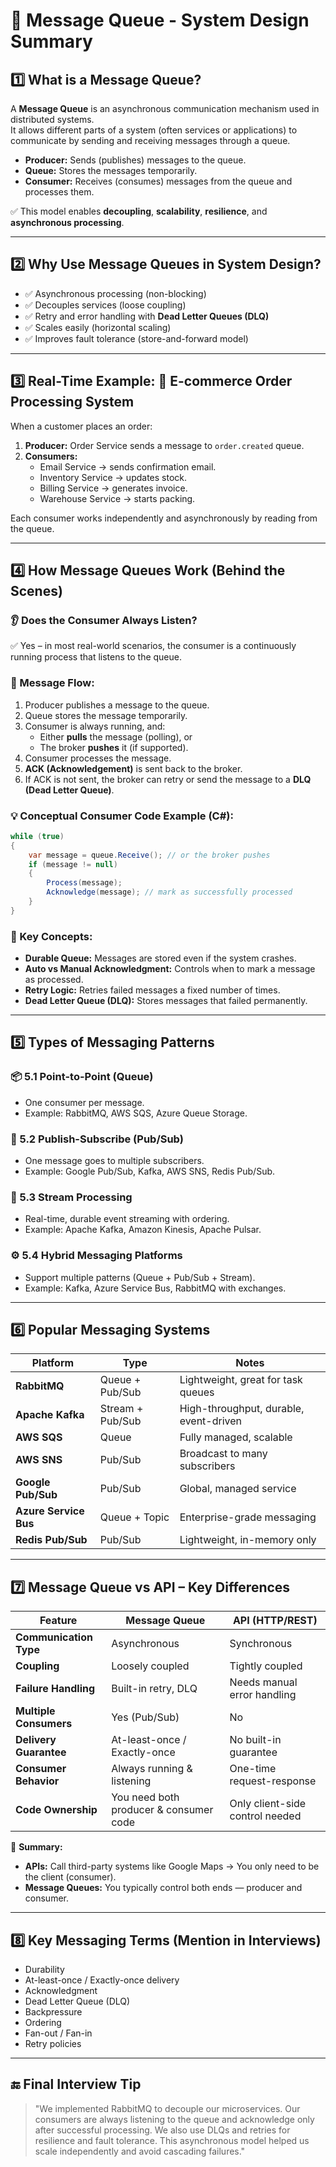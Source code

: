 # 📩 Message Queue - System Design Summary

## 1️⃣ What is a Message Queue?
A **Message Queue** is an asynchronous communication mechanism used in distributed systems.  
It allows different parts of a system (often services or applications) to communicate by sending and receiving messages through a queue.

- **Producer:** Sends (publishes) messages to the queue.  
- **Queue:** Stores the messages temporarily.  
- **Consumer:** Receives (consumes) messages from the queue and processes them.

✅ This model enables **decoupling**, **scalability**, **resilience**, and **asynchronous processing**.

---

## 2️⃣ Why Use Message Queues in System Design?
- ✅ Asynchronous processing (non-blocking)  
- ✅ Decouples services (loose coupling)  
- ✅ Retry and error handling with **Dead Letter Queues (DLQ)**  
- ✅ Scales easily (horizontal scaling)  
- ✅ Improves fault tolerance (store-and-forward model)

---

## 3️⃣ Real-Time Example: 🛒 E-commerce Order Processing System

When a customer places an order:

1. **Producer:** Order Service sends a message to `order.created` queue.  
2. **Consumers:**
   - Email Service → sends confirmation email.  
   - Inventory Service → updates stock.  
   - Billing Service → generates invoice.  
   - Warehouse Service → starts packing.  

Each consumer works independently and asynchronously by reading from the queue.

---

## 4️⃣ How Message Queues Work (Behind the Scenes)

### 👂 Does the Consumer Always Listen?
✅ Yes – in most real-world scenarios, the consumer is a continuously running process that listens to the queue.

### 🔄 Message Flow:
1. Producer publishes a message to the queue.  
2. Queue stores the message temporarily.  
3. Consumer is always running, and:  
   - Either **pulls** the message (polling), or  
   - The broker **pushes** it (if supported).  
4. Consumer processes the message.  
5. **ACK (Acknowledgement)** is sent back to the broker.  
6. If ACK is not sent, the broker can retry or send the message to a **DLQ (Dead Letter Queue)**.

### 💡 Conceptual Consumer Code Example (C#):
```csharp
while (true)
{
    var message = queue.Receive(); // or the broker pushes
    if (message != null)
    {
        Process(message);
        Acknowledge(message); // mark as successfully processed
    }
}
```

### 🧠 Key Concepts:
- **Durable Queue:** Messages are stored even if the system crashes.  
- **Auto vs Manual Acknowledgment:** Controls when to mark a message as processed.  
- **Retry Logic:** Retries failed messages a fixed number of times.  
- **Dead Letter Queue (DLQ):** Stores messages that failed permanently.

---

## 5️⃣ Types of Messaging Patterns

### 📦 5.1 Point-to-Point (Queue)
- One consumer per message.  
- Example: RabbitMQ, AWS SQS, Azure Queue Storage.

### 📢 5.2 Publish-Subscribe (Pub/Sub)
- One message goes to multiple subscribers.  
- Example: Google Pub/Sub, Kafka, AWS SNS, Redis Pub/Sub.

### 🌊 5.3 Stream Processing
- Real-time, durable event streaming with ordering.  
- Example: Apache Kafka, Amazon Kinesis, Apache Pulsar.

### ⚙️ 5.4 Hybrid Messaging Platforms
- Support multiple patterns (Queue + Pub/Sub + Stream).  
- Example: Kafka, Azure Service Bus, RabbitMQ with exchanges.

---

## 6️⃣ Popular Messaging Systems

| Platform | Type | Notes |
|-----------|------|-------|
| **RabbitMQ** | Queue + Pub/Sub | Lightweight, great for task queues |
| **Apache Kafka** | Stream + Pub/Sub | High-throughput, durable, event-driven |
| **AWS SQS** | Queue | Fully managed, scalable |
| **AWS SNS** | Pub/Sub | Broadcast to many subscribers |
| **Google Pub/Sub** | Pub/Sub | Global, managed service |
| **Azure Service Bus** | Queue + Topic | Enterprise-grade messaging |
| **Redis Pub/Sub** | Pub/Sub | Lightweight, in-memory only |

---

## 7️⃣ Message Queue vs API – Key Differences

| Feature | Message Queue | API (HTTP/REST) |
|----------|----------------|----------------|
| **Communication Type** | Asynchronous | Synchronous |
| **Coupling** | Loosely coupled | Tightly coupled |
| **Failure Handling** | Built-in retry, DLQ | Needs manual error handling |
| **Multiple Consumers** | Yes (Pub/Sub) | No |
| **Delivery Guarantee** | At-least-once / Exactly-once | No built-in guarantee |
| **Consumer Behavior** | Always running & listening | One-time request-response |
| **Code Ownership** | You need both producer & consumer code | Only client-side control needed |

🧠 **Summary:**
- **APIs:** Call third-party systems like Google Maps → You only need to be the client (consumer).  
- **Message Queues:** You typically control both ends — producer and consumer.

---

## 8️⃣ Key Messaging Terms (Mention in Interviews)
- Durability  
- At-least-once / Exactly-once delivery  
- Acknowledgment  
- Dead Letter Queue (DLQ)  
- Backpressure  
- Ordering  
- Fan-out / Fan-in  
- Retry policies

---

## 🔚 Final Interview Tip
> "We implemented RabbitMQ to decouple our microservices. Our consumers are always listening to the queue and acknowledge only after successful processing. We also use DLQs and retries for resilience and fault tolerance. This asynchronous model helped us scale independently and avoid cascading failures."
